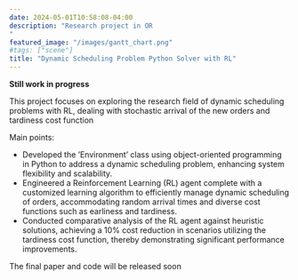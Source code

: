 ```yaml
---
date: 2024-05-01T10:58:08-04:00
description: "Research project in OR
"
featured_image: "/images/gantt_chart.png"
#tags: ["scene"]
title: "Dynamic Scheduling Problem Python Solver with RL"
---
```

**Still work in progress**

This project focuses on exploring the research field of dynamic scheduling problems with RL, dealing with stochastic arrival of the new orders and tardiness cost function

Main points:
* Developed the ’Environment’ class using object-oriented programming in Python to address a dynamic scheduling problem,
enhancing system flexibility and scalability.
* Engineered a Reinforcement Learning (RL) agent complete with a customized learning algorithm to efficiently manage dynamic
scheduling of orders, accommodating random arrival times and diverse cost functions such as earliness and tardiness.
* Conducted comparative analysis of the RL agent against heuristic solutions, achieving a 10% cost reduction in scenarios utilizing
the tardiness cost function, thereby demonstrating significant performance improvements.

The final paper and code will be released soon